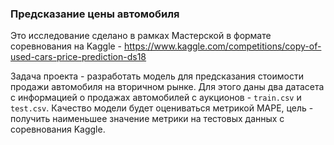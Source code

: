 ### Предсказание цены автомобиля

Это исследование сделано в рамках Мастерской в формате соревнования на Kaggle - https://www.kaggle.com/competitions/copy-of-used-cars-price-prediction-ds18

Задача проекта - разработать модель для предсказания стоимости продажи автомобиля на вторичном рынке. Для этого даны два датасета с информацией о продажах автомобилей с аукционов - `train.csv` и `test.csv`. Качество модели будет оцениваться метрикой МАРЕ, цель - получить наименьшее значение метрики на тестовых данных с соревнования Kaggle.